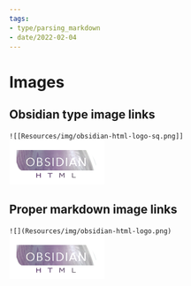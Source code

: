 ```yaml
---
tags:
- type/parsing_markdown
- date/2022-02-04
---
```

   
# Images   
## Obsidian type image links    
`![[Resources/img/obsidian-html-logo-sq.png]]`   
![](../../Resources/img/obsidian-html-logo.png)   
   
## Proper markdown image links   
`![](Resources/img/obsidian-html-logo.png)`   
![](../../Resources/img/obsidian-html-logo.png)